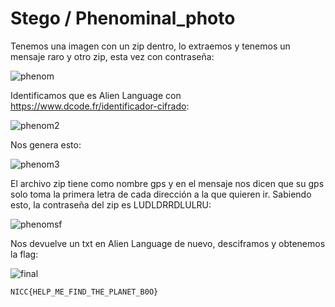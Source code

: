 # Stego / Phenominal_photo

Tenemos una imagen con un zip dentro, lo extraemos y tenemos un mensaje raro y otro zip, esta vez con contraseña:

![phenom](https://github.com/user-attachments/assets/47bdee82-6723-4998-8567-6ccf07b4b77e)

Identificamos que es Alien Language con https://www.dcode.fr/identificador-cifrado:

![phenom2](https://github.com/user-attachments/assets/1511def8-703d-4725-b9da-ee3a57c47f82)
  
Nos genera esto:

![phenom3](https://github.com/user-attachments/assets/e134d1f5-3465-470a-b815-01f7c969280d)

El archivo zip tiene como nombre gps y en el mensaje nos dicen que su gps solo toma la primera letra de cada dirección a la que quieren ir. Sabiendo esto, la contraseña del zip es LUDLDRRDLULRU:

![phenomsf](https://github.com/user-attachments/assets/606b0aeb-535f-416f-824a-277f591244b3)

Nos devuelve un txt en Alien Language de nuevo, desciframos y obtenemos la flag:

![final](https://github.com/user-attachments/assets/9d08c2ac-f226-4f3c-b343-d15dc11b92e0)

`NICC{HELP_ME_FIND_THE_PLANET_B0O}`

